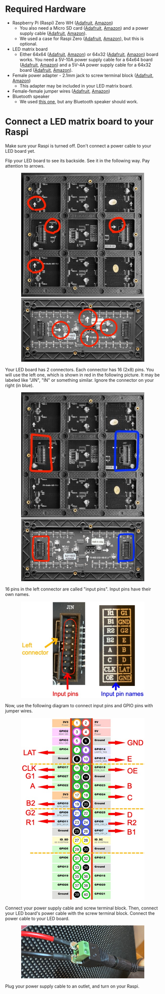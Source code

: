 # Required Hardware

- Raspberry Pi (Raspi) Zero WH ([Adafruit](https://www.adafruit.com/product/3708), [Amazon](https://smile.amazon.com/Raspberry-Pi-Zero-WH-Pre-soldered/dp/B07B8MMD3V/))
  - You also need a Micro SD card ([Adafruit](https://www.adafruit.com/product/2693), [Amazon](https://www.amazon.com/gp/product/B073K14CVB/)) and a power supply cable ([Adafruit](https://www.adafruit.com/product/1995), [Amazon](https://smile.amazon.com/Raspberry-Power-Supply-Adapter-Charger/dp/B08523DFR4/)).
  - We used a case for Raspi Zero ([Adafruit](https://www.adafruit.com/product/4822), [Amazon](https://smile.amazon.com/Flirc-Raspberry-Pi-Zero-Case/dp/B08837L144)), but this is optional.
- LED matrix board
  - Either 64x64 ([Adafruit](https://www.adafruit.com/product/4732), [Amazon](https://www.amazon.com/Individual-Full-Color-Adjustable-Brightness-Displaying/dp/B0B65J1D9Q/)) or 64x32 ([Adafruit](https://www.adafruit.com/product/2279), [Amazon](https://www.amazon.com/waveshare-Full-Color-Adjustable-Brightness-Displaying/dp/B09MB426K5/)) board works. You need a 5V-10A power supply cable for a 64x64 board ([Adafruit](https://www.adafruit.com/product/658), [Amazon](https://www.amazon.com/LeTaoXing-Switching-Transformers-Interface-Replacement/dp/B08HCS1X66/)) and a 5V-4A power supply cable for a 64x32 board ([Adafruit](https://www.adafruit.com/product/1466), [Amazon](https://www.amazon.com/Facmogu-Switching-Transformer-Compatible-5-5x2-1mm/dp/B087LY41PV/)).
- Female power adapter - 2.1mm jack to screw terminal block ([Adafruit](https://www.adafruit.com/product/368), [Amazon](https://www.amazon.com/Qaoquda-Connector-Terminal-Headphone-Converter/dp/B07JMY5XXT/))
  - This adapter may be included in your LED matrix board.
- Female-female jumper wires ([Adafruit](https://www.adafruit.com/product/1949), [Amazon](https://www.amazon.com/EDGELEC-Breadboard-Optional-Assorted-Multicolored/dp/B07GD2PGY4/))
- Bluetooth speaker
  - We used [this one](https://www.amazon.com/Sony-SRS-XB13-Waterproof-Bluetooth-SRSXB13/dp/B08ZJ6DQNY/), but any Bluetooth speaker should work.


# Connect a LED matrix board to your Raspi

Make sure your Raspi is turned off. Don't connect a power cable to your LED board yet.

Flip your LED board to see its backside. See it in the following way. Pay attention to arrows.

<p align="center">
  <img src="../images/64x64.jpg" width="400" />
  <img src="../images/64x32.jpg" width="400" />
</p>

Your LED board has 2 connectors. Each connector has 16 (2x8) pins. You will use the left one, which is shown in red in the following picture. It may be labeled like "JIN", "IN" or something similar. Ignore the connector on your right (in blue).

<p align="center">
  <img src="../images/64x64-pins.jpg" width="400" />
  <img src="../images/64x32-pins.jpg" width="400" />
</p>

16 pins in the left connector are called "input pins".
Input pins have their own names.

<p align="center">
  <img src="../images/input-pins.jpg" width="400" />
</p>

Now, use the following diagram to connect input pins and GPIO pins with jumper wires.

<p align="center">
  <img src="../images/gpio.jpg" width="400" />
</p>

Connect your power supply cable and screw terminal block. Then, connect your LED board's power cable with the screw terminal block. Connect the power cable to your LED board.

<p align="center">
  <img src="../images/power.jpg" width="400" />
</p>

Plug your power supply cable to an outlet, and turn on your Raspi.
